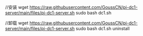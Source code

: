 //安装
wget https://raw.githubusercontent.com/GoussCN/pi-dc1-server/main/files/pi-dc1-server.sh
sudo bash dc1.sh
 
//卸载
wget https://raw.githubusercontent.com/GoussCN/pi-dc1-server/main/files/pi-dc1-server.sh
sudo bash dc1.sh uninstall
